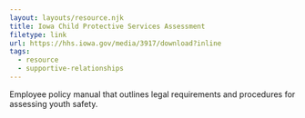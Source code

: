 ```yaml
---
layout: layouts/resource.njk
title: Iowa Child Protective Services Assessment
filetype: link
url: https://hhs.iowa.gov/media/3917/download?inline
tags:
  - resource
  - supportive-relationships
---
```

Employee policy manual that outlines legal requirements and procedures for assessing youth safety.
